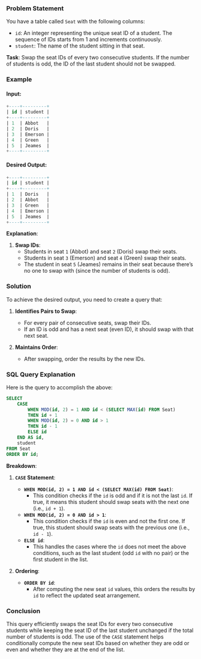 ### Problem Statement

You have a table called `Seat` with the following columns:

- `id`: An integer representing the unique seat ID of a student. The sequence of IDs starts from 1 and increments continuously.
- `student`: The name of the student sitting in that seat.

**Task**: Swap the seat IDs of every two consecutive students. If the number of students is odd, the ID of the last student should not be swapped.

### Example

#### Input:

```sql
+----+---------+
| id | student |
+----+---------+
| 1  | Abbot   |
| 2  | Doris   |
| 3  | Emerson |
| 4  | Green   |
| 5  | Jeames  |
+----+---------+
```

#### Desired Output:

```sql
+----+---------+
| id | student |
+----+---------+
| 1  | Doris   |
| 2  | Abbot   |
| 3  | Green   |
| 4  | Emerson |
| 5  | Jeames  |
+----+---------+
```

**Explanation**:

1. **Swap IDs**:
   - Students in seat `1` (Abbot) and seat `2` (Doris) swap their seats. 
   - Students in seat `3` (Emerson) and seat `4` (Green) swap their seats.
   - The student in seat `5` (Jeames) remains in their seat because there’s no one to swap with (since the number of students is odd).

### Solution

To achieve the desired output, you need to create a query that:

1. **Identifies Pairs to Swap**:
   - For every pair of consecutive seats, swap their IDs.
   - If an ID is odd and has a next seat (even ID), it should swap with that next seat.

2. **Maintains Order**:
   - After swapping, order the results by the new IDs.

### SQL Query Explanation

Here is the query to accomplish the above:

```sql
SELECT 
    CASE 
        WHEN MOD(id, 2) = 1 AND id < (SELECT MAX(id) FROM Seat)
        THEN id + 1
        WHEN MOD(id, 2) = 0 AND id > 1
        THEN id - 1
        ELSE id
    END AS id,
    student
FROM Seat
ORDER BY id;
```

**Breakdown**:

1. **`CASE` Statement**:
   - **`WHEN MOD(id, 2) = 1 AND id < (SELECT MAX(id) FROM Seat)`**: 
     - This condition checks if the `id` is odd and if it is not the last `id`. If true, it means this student should swap seats with the next one (i.e., `id + 1`).
   - **`WHEN MOD(id, 2) = 0 AND id > 1`**:
     - This condition checks if the `id` is even and not the first one. If true, this student should swap seats with the previous one (i.e., `id - 1`).
   - **`ELSE id`**:
     - This handles the cases where the `id` does not meet the above conditions, such as the last student (odd `id` with no pair) or the first student in the list.

2. **Ordering**:
   - **`ORDER BY id`**:
     - After computing the new seat `id` values, this orders the results by `id` to reflect the updated seat arrangement.

### Conclusion

This query efficiently swaps the seat IDs for every two consecutive students while keeping the seat ID of the last student unchanged if the total number of students is odd. The use of the `CASE` statement helps conditionally compute the new seat IDs based on whether they are odd or even and whether they are at the end of the list.